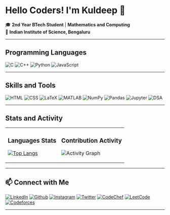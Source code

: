# Hello Coders! I'm Kuldeep 🙂

🎓 **2nd Year BTech Student** | **Mathematics and Computing**  
🏫 **Indian Institute of Science, Bengaluru**  

---

## Programming Languages
![C](https://img.shields.io/badge/-C-00599C?style=flat-square&logo=c&logoColor=white)
![C++](https://img.shields.io/badge/-C++-00599C?style=flat-square&logo=cplusplus&logoColor=white)
![Python](https://img.shields.io/badge/-Python-3776AB?style=flat-square&logo=python&logoColor=white)
![JavaScript](https://img.shields.io/badge/-JavaScript-F7DF1E?style=flat-square&logo=javascript&logoColor=black)

---

## Skills and Tools
![HTML](https://img.shields.io/badge/-HTML-E34F26?style=flat-square&logo=html5&logoColor=white)
![CSS](https://img.shields.io/badge/-CSS-1572B6?style=flat-square&logo=css3&logoColor=white)
![LaTeX](https://img.shields.io/badge/-LaTeX-008080?style=flat-square&logo=latex&logoColor=white)
![MATLAB](https://img.shields.io/badge/-MATLAB-0076A8?style=flat-square&logo=matlab&logoColor=white)
![NumPy](https://img.shields.io/badge/-NumPy-013243?style=flat-square&logo=numpy&logoColor=white)
![Pandas](https://img.shields.io/badge/-Pandas-150458?style=flat-square&logo=pandas&logoColor=white)
![Jupyter](https://img.shields.io/badge/-Jupyter-FFB13B?style=flat-square&logo=jupyter&logoColor=white&height=40)
![DSA](https://img.shields.io/badge/-DSA_|_C++-4B8F29?style=flat-square&logo=cplusplus&logoColor=white&height=40)

---

## Stats and Activity

<div align="center">
<table>
<tr>
<td>

### Languages Stats
[![Top Langs](https://github-readme-stats.vercel.app/api/top-langs/?username=Kuldeep9071&count_private=true&theme=dark&layout=compact&card_width=400)](https://github.com/Kuldeep9071)

</td>
<td>

### Contribution Activity
![Activity Graph](https://github-readme-activity-graph.cyclic.app/graph?username=Kuldeep9071&theme=react-dark&hide_border=true&area=true&width=400)

</td>
</tr>
</table>
</div>

---

## 📫 Connect with Me
[![LinkedIn](https://img.shields.io/badge/-LinkedIn-0077B5?style=flat-square&logo=linkedin&logoColor=white)](https://www.linkedin.com/in/kuldeep-3604b327a)
[![Github](https://img.shields.io/badge/-Github-000000?style=flat-square&logo=github&logoColor=white)](https://github.com/Kuldeep9071)
[![Instagram](https://img.shields.io/badge/Instagram-EE2C75?style=flat-square&logo=instagram&logoColor=white)](https://www.instagram.com/_1709kuldeep/)
[![Twitter](https://img.shields.io/badge/Twitter-1DA1F2?style=flat-square&logo=X&logoColor=white)](https://twitter.com/Kuldeep_Era)
[![CodeChef](https://img.shields.io/badge/CodeChef-%235A3930.svg?style=flat-square&logo=codechef&logoColor=white)](https://www.codechef.com/users/kuldeep1709)
[![LeetCode](https://img.shields.io/badge/LeetCode-FFA116?style=flat-square&logo=leetcode&logoColor=white)](https://leetcode.com/Kuldeep1709)
[![Codeforces](https://img.shields.io/badge/Codeforces-%231F8ACB.svg?style=flat-square&logo=codeforces&logoColor=white)](https://codeforces.com/profile/Kuldeep1709)

---
